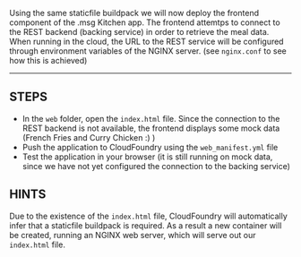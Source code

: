 Using the same staticfile buildpack we will now deploy the frontend component of the .msg Kitchen app.
The frontend attemtps to connect to the REST backend (backing service) in order to retrieve the meal data. When running in the cloud, the URL to the REST service will be configured through environment variables of the NGINX server. (see `nginx.conf` to see how this is achieved)

----------------------------------------------------------------------

## STEPS

* In the `web` folder, open the `index.html` file. Since the connection to the REST backend is not available, the frontend displays some mock data (French Fries and Curry Chicken :) )
* Push the application to CloudFoundry using the `web_manifest.yml` file
* Test the application in your browser (it is still running on mock data, since we have not yet configured the connection to the backing service)

## HINTS

Due to the existence of the `index.html` file, CloudFoundry will automatically infer that a staticfile buildpack is required. As a result a new container will be created, running an NGINX web server, which will serve out our `index.html` file.